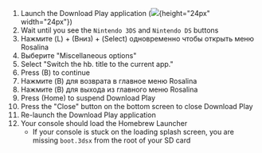 1. Launch the Download Play application (![](/images/download-play-icon.png){height="24px" width="24px"})
2. Wait until you see the `Nintendo 3DS` and `Nintendo DS` buttons
3. Нажмите (L) + (Вниз) + (Select) одновременно чтобы открыть меню Rosalina
4. Выберите "Miscellaneous options"
5. Select "Switch the hb. title to the current app."
6. Press (B) to continue
7. Нажмите (B) для возврата в главное меню Rosalina
8. Нажмите (B) для выхода из главного меню Rosalina
9. Press (Home) to suspend Download Play
10. Press the "Close" button on the bottom screen to close Download Play
11. Re-launch the Download Play application
12. Your console should load the Homebrew Launcher
    - If your console is stuck on the loading splash screen, you are missing `boot.3dsx` from the root of your SD card
